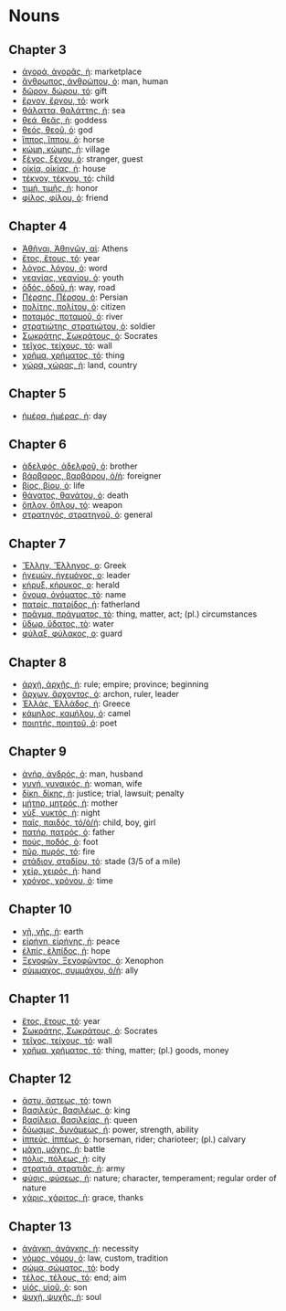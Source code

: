 # Nouns

## Chapter 3
- [ἀγορά, ἀγορᾶς, ἡ](https://en.wiktionary.org/wiki/ἀγορά#Inflection): marketplace
- [ἄνθρωπος, ἀνθρώπου, ὁ](https://en.wiktionary.org/wiki/ἄνθρωπος#Inflection): man, human
- [δῶρον, δώρου, τό](https://en.wiktionary.org/wiki/δῶρον#Inflection): gift
- [ἔργον, ἔργου, τό](https://en.wiktionary.org/wiki/ἔργον#Inflection): work
- [θάλαττα, θαλάττης, ἡ](https://en.wiktionary.org/wiki/θάλαττα#Inflection): sea
- [θεά, θεᾶς, ἡ](https://en.wiktionary.org/wiki/θεά#Inflection): goddess
- [θεός, θεοῦ, ὁ](https://en.wiktionary.org/wiki/θεός#Inflection): god
- [ἵππος, ἵππου, ὁ](https://en.wiktionary.org/wiki/ἵππος#Inflection): horse
- [κώμη, κώμης, ἡ](https://en.wiktionary.org/wiki/κώμη#Inflection): village
- [ξένος, ξένου, ὁ](https://en.wiktionary.org/wiki/ξένος#Inflection): stranger, guest
- [οἰκία, οἰκίας, ἡ](https://en.wiktionary.org/wiki/οἰκία#Inflection): house
- [τέκνον, τέκνου, τό](https://en.wiktionary.org/wiki/τέκνον#Inflection): child
- [τιμή, τιμῆς, ἡ](https://en.wiktionary.org/wiki/τιμή#Inflection): honor
- [φίλος, φίλου, ὁ](https://en.wiktionary.org/wiki/φίλος#Inflection): friend

## Chapter 4
- [Ἀθῆναι, Ἀθηνῶν, αἱ](https://en.wiktionary.org/wiki/Ἀθῆναι#Inflection): Athens
- [ἔτος, ἔτους, τό](https://en.wiktionary.org/wiki/ἔτος#Inflection): year
- [λόγος, λόγου, ὁ](https://en.wiktionary.org/wiki/λόγος#Inflection): word
- [νεανίας, νεανίου, ὁ](https://en.wiktionary.org/wiki/νεανίας#Inflection): youth
- [ὁδός, ὁδοῦ, ἡ](https://en.wiktionary.org/wiki/ὁδός#Inflection): way, road
- [Πέρσης, Πέρσου, ὁ](https://en.wiktionary.org/wiki/Πέρσης#Inflection): Persian
- [πολίτης, πολίτου, ὁ](https://en.wiktionary.org/wiki/πολίτης#Inflection): citizen
- [ποταμός, ποταμοῦ, ὁ](https://en.wiktionary.org/wiki/ποταμός#Inflection): river
- [στρατιώτης, στρατιώτου, ὁ](https://en.wiktionary.org/wiki/στρατιώτης#Inflection): soldier
- [Σωκράτης, Σωκράτους, ὁ](https://en.wiktionary.org/wiki/Σωκράτης#Inflection): Socrates
- [τεῖχος, τείχους, τό](https://en.wiktionary.org/wiki/τεῖχος#Inflection): wall
- [χρῆμα, χρήματος, τό](https://en.wiktionary.org/wiki/χρῆμα#Inflection): thing
- [χώρα, χώρας, ἡ](https://en.wiktionary.org/wiki/χώρα#Inflection): land, country

## Chapter 5
- [ἡμέρα, ἡμέρας, ἡ](https://en.wiktionary.org/wiki/ἡμέρα#Inflection): day

## Chapter 6
- [ἀδελφός, ἀδελφοῦ, ὁ](https://en.wiktionary.org/wiki/ἀδελφός#Inflection): brother
- [βάρβαρος, βαρβάρου, ὁ/ἡ](https://en.wiktionary.org/wiki/βάρβαρος#Inflection): foreigner
- [βίος, βίου, ὁ](https://en.wiktionary.org/wiki/βίος#Inflection): life
- [θάνατος, θανάτου, ὁ](https://en.wiktionary.org/wiki/θάνατος#Inflection): death
- [ὅπλον, ὅπλου, τό](https://en.wiktionary.org/wiki/ὅπλον#Inflection): weapon
- [στρατηγός, στρατηγοῦ, ὁ](https://en.wiktionary.org/wiki/στρατηγός#Inflection): general

## Chapter 7
- [Ἕλλην, Ἕλληνος, ο](https://en.wiktionary.org/wiki/Ἕλλην#Inflection): Greek
- [ἡγεμών, ἡγεμόνος, ο](https://en.wiktionary.org/wiki/ἡγεμών#Inflection): leader
- [κήρυξ, κήρυκος, ο](https://en.wiktionary.org/wiki/κήρυξ#Inflection): herald
- [ὄνομα, ὀνόματος, τὸ](https://en.wiktionary.org/wiki/ὄνομα#Inflection): name
- [πατρίς, πατρίδος, ἡ](https://en.wiktionary.org/wiki/πατρίς#Inflection): fatherland
- [πρᾶγμα, πράγματος, τὸ](https://en.wiktionary.org/wiki/πρᾶγμα#Inflection): thing, matter, act; (pl.) circumstances
- [ὕδωρ, ὕδατος, τὸ](https://en.wiktionary.org/wiki/ὕδωρ#Inflection): water
- [φύλαξ, φύλακος, ο](https://en.wiktionary.org/wiki/φύλαξ#Inflection): guard

## Chapter 8
- [ἀρχή, ἀρχῆς, ἡ](https://en.wiktionary.org/wiki/ἀρχή#Inflection): rule; empire; province; beginning
- [ἄρχων, ἄρχοντος, ὁ](https://en.wiktionary.org/wiki/ἄρχων#Inflection): archon, ruler, leader
- [Ἐλλάς, Ἑλλάδος, ἡ](https://en.wiktionary.org/wiki/Ἐλλάς#Inflection): Greece
- [κάμηλος, καμήλου, ὁ](https://en.wiktionary.org/wiki/κάμηλος#Inflection): camel
- [ποιητής, ποιητοῦ, ὁ](https://en.wiktionary.org/wiki/ποιητής#Inflection): poet

## Chapter 9
- [ἀνήρ, ἀνδρός, ὁ](https://en.wiktionary.org/wiki/ἀνήρ#Inflection): man, husband
- [γυνή, γυναικός, ἡ](https://en.wiktionary.org/wiki/γυνή#Inflection): woman, wife
- [δίκη, δίκης, ἡ](https://en.wiktionary.org/wiki/δίκη#Inflection): justice; trial, lawsuit; penalty
- [μήτηρ, μητρός, ἡ](https://en.wiktionary.org/wiki/μήτηρ#Inflection): mother
- [νὺξ, νυκτός, ἡ](https://en.wiktionary.org/wiki/νὺξ#Inflection): night
- [παῖς, παιδός, τό/ὁ/ἡ](https://en.wiktionary.org/wiki/παῖς#Inflection): child, boy, girl 
- [πατήρ, πατρός, ὁ](https://en.wiktionary.org/wiki/πατήρ#Inflection): father
- [πούς, ποδός, ὁ](https://en.wiktionary.org/wiki/πούς#Inflection): foot
- [πῦρ, πυρός, τό](https://en.wiktionary.org/wiki/πῦρ#Inflection): fire
- [στάδιον, σταδίου, τό](https://en.wiktionary.org/wiki/στάδιον#Inflection): stade (3/5 of a mile)
- [χείρ, χειρός, ἡ](https://en.wiktionary.org/wiki/χείρ#Inflection): hand
- [χρόνος, χρόνου, ὁ](https://en.wiktionary.org/wiki/χρόνος#Inflection): time

## Chapter 10
- [γῆ, γῆς, ἡ](https://en.wiktionary.org/wiki/γῆ#Inflection): earth
- [εἰρήνη, εἰρήνης, ἡ](https://en.wiktionary.org/wiki/εἰρήνη#Inflection): peace
- [ἐλπίς, ἐλπίδος, ἡ](https://en.wiktionary.org/wiki/ἐλπίς#Inflection): hope
- [Ξενοφῶν, Ξενοφῶντος, ὁ](https://en.wiktionary.org/wiki/Ξενοφῶν#Inflection): Xenophon
- [σὺμμαχος, συμμάχου, ὁ/ἡ](https://en.wiktionary.org/wiki/σὺμμαχος#Inflection): ally

## Chapter 11
- [ἔτος, ἔτους, τό](https://en.wiktionary.org/wiki/ἔτος#Inflection): year
- [Σωκράτης, Σωκράτους, ὁ](https://en.wiktionary.org/wiki/Σωκράτης#Inflection): Socrates
- [τεῖχος, τείχους, τό](https://en.wiktionary.org/wiki/τεῖχος#Inflection): wall
- [χρῆμα, χρήματος, τό](https://en.wiktionary.org/wiki/χρῆμα#Inflection): thing, matter; (pl.) goods, money

## Chapter 12
- [ἄστυ, ἄστεως, τό](https://en.wiktionary.org/wiki/ἄστυ#Inflection): town
- [βασιλεύς, βασιλέως, ὁ](https://en.wiktionary.org/wiki/βασιλεύς#Inflection): king
- [βασἰλεια, βασιλείας, ἡ](https://en.wiktionary.org/wiki/βασἰλεια#Inflection): queen
- [δὐωαμις, δυνάμεως, ἡ](https://en.wiktionary.org/wiki/δὐωαμις#Inflection): power, strength, ability
- [ἱππεύς, ἱππέως, ὁ](https://en.wiktionary.org/wiki/ἱππεύς#Inflection): horseman, rider; charioteer; (pl.) calvary
- [μἀχη, μάχης, ἡ](https://en.wiktionary.org/wiki/μἀχη#Inflection): battle
- [πόλις, πόλεως, ἡ](https://en.wiktionary.org/wiki/πόλις#Inflection): city
- [στρατιά, στρατιᾶς, ἡ](https://en.wiktionary.org/wiki/στρατιά#Inflection): army
- [φύσις, φύσεως, ἡ](https://en.wiktionary.org/wiki/φύσις#Inflection): nature; character, temperament; regular order of nature
- [χάρις, χάριτος, ἡ](https://en.wiktionary.org/wiki/χάρις#Inflection): grace, thanks

## Chapter 13
- [ἀνάγκη, ἀνάγκης, ἡ](https://en.wiktionary.org/wiki/ἀνάγκη#Inflection): necessity
- [νὀμος, νόμου, ὁ](https://en.wiktionary.org/wiki/νὀμος#Inflection): law, custom, tradition
- [σώμα, σώματος, τό](https://en.wiktionary.org/wiki/σώμα#Inflection): body
- [τέλος, τέλους, τό](https://en.wiktionary.org/wiki/τέλος#Inflection): end; aim
- [υἱός, υἱοῦ, ὁ](https://en.wiktionary.org/wiki/υἱός#Inflection): son
- [ψυχή, ψυχῆς, ἡ](https://en.wiktionary.org/wiki/ψυχή#Inflection): soul
